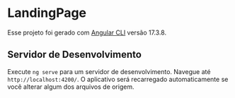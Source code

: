 # LandingPage

Esse projeto foi gerado com [Angular CLI](https://github.com/angular/angular-cli) versão 17.3.8.

## Servidor de Desenvolvimento

Execute `ng serve` para um servidor de desenvolvimento. Navegue até `http://localhost:4200/`. O aplicativo será recarregado automaticamente se você alterar algum dos arquivos de origem.
